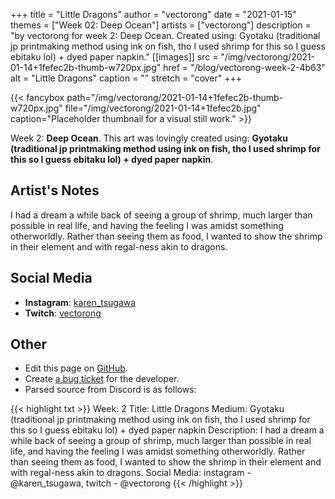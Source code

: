 +++
title =       "Little Dragons"
author =      "vectorong"
date =        "2021-01-15"
themes =      ["Week 02: Deep Ocean"]
artists =     ["vectorong"]
description = "by vectorong for week 2: Deep Ocean. Created using: Gyotaku (traditional jp printmaking method using ink on fish, tho I used shrimp for this so I guess ebitaku lol) + dyed paper napkin."
[[images]]
      src = "/img/vectorong/2021-01-14+1fefec2b-thumb-w720px.jpg"
      href = "/blog/vectorong-week-2-4b63"
      alt = "Little Dragons"
      caption = ""
      stretch = "cover"
+++

{{< fancybox path="/img/vectorong/2021-01-14+1fefec2b-thumb-w720px.jpg" file="/img/vectorong/2021-01-14+1fefec2b.jpg" caption="Placeholder thumbnail for a visual still work." >}}


Week 2: **Deep Ocean**. This art was lovingly created using: **Gyotaku (traditional jp printmaking method using ink on fish, tho I used shrimp for this so I guess ebitaku lol) + dyed paper napkin**.

## Artist's Notes

I had a dream a while back of seeing a group of shrimp, much larger than possible in real life, and having the feeling I was amidst something otherworldly. Rather than seeing them as food, I wanted to show the shrimp in their element and with regal-ness akin to dragons.

## Social Media

- **Instagram**: <a href='https://instagram.com/karen_tsugawa' target='_blank'>karen_tsugawa</a>
- **Twitch**: <a href='https://twitch.tv/vectorong' target='_blank'>vectorong</a>

## Other

- Edit this page on [GitHub](https://github.com/teaminkling/web-refresh/edit/main/content/blog/vectorong-week-2-4b63.md).
- Create [a bug ticket](https://github.com/teaminkling/web-refresh/issues/new?assignees=&labels=bug&template=problem-report.md&title=) for the developer.
- Parsed source from Discord is as follows:

{{< highlight txt >}}
Week: 2
Title: Little Dragons
Medium: Gyotaku (traditional jp printmaking method using ink on fish, tho I used shrimp for this so I guess ebitaku lol) + dyed paper napkin
Description: I had a dream a while back of seeing a group of shrimp, much larger than possible in real life, and having the feeling I was amidst something otherworldly. Rather than seeing them as food, I wanted to show the shrimp in their element and with regal-ness akin to dragons.
Social Media: instagram -  @karen_tsugawa, twitch - @vectorong
{{< /highlight >}}